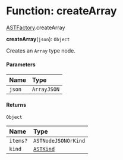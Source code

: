 # Function: createArray

[ASTFactory](/auto-docs/free-layout-editor/modules/ASTFactory.md).createArray

**createArray**(`json`): `Object`

Creates an `Array` type node.

#### Parameters

| Name | Type |
| :------ | :------ |
| `json` | `ArrayJSON` |

#### Returns

`Object`

| Name | Type |
| :------ | :------ |
| `items?` | `ASTNodeJSONOrKind` |
| `kind` | [`ASTKind`](/auto-docs/free-layout-editor/enums/ASTKind.md) |
